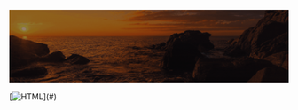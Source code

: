 ![Animação de Digitação](media/Cabeçalho.gif)


[![HTML](https://img.shields.io/badge/-HTML-333333?style=for-the-badge&logo=html5&logoColor=lightgrey&color=rgb(0,0,255)&labelColor=rgba(0,0,255,0.1))](#)






